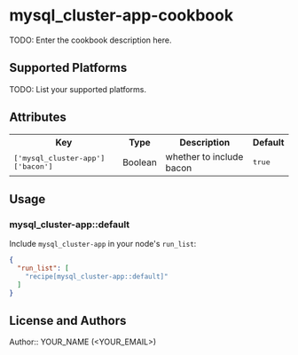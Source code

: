 # mysql_cluster-app-cookbook

TODO: Enter the cookbook description here.

## Supported Platforms

TODO: List your supported platforms.

## Attributes

<table>
  <tr>
    <th>Key</th>
    <th>Type</th>
    <th>Description</th>
    <th>Default</th>
  </tr>
  <tr>
    <td><tt>['mysql_cluster-app']['bacon']</tt></td>
    <td>Boolean</td>
    <td>whether to include bacon</td>
    <td><tt>true</tt></td>
  </tr>
</table>

## Usage

### mysql_cluster-app::default

Include `mysql_cluster-app` in your node's `run_list`:

```json
{
  "run_list": [
    "recipe[mysql_cluster-app::default]"
  ]
}
```

## License and Authors

Author:: YOUR_NAME (<YOUR_EMAIL>)
